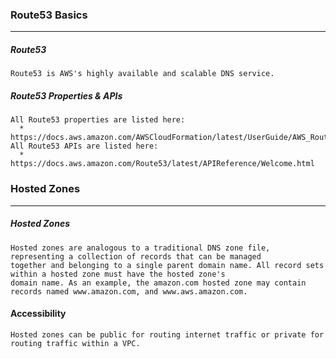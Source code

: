 ### Route53 Basics
---
##### Route53
```
Route53 is AWS's highly available and scalable DNS service.
```

##### Route53 Properties & APIs
```
All Route53 properties are listed here: 
  * https://docs.aws.amazon.com/AWSCloudFormation/latest/UserGuide/AWS_Route53.html
All Route53 APIs are listed here: 
  * https://docs.aws.amazon.com/Route53/latest/APIReference/Welcome.html
```

### Hosted Zones
---
##### Hosted Zones
```
Hosted zones are analogous to a traditional DNS zone file, representing a collection of records that can be managed 
together and belonging to a single parent domain name. All record sets within a hosted zone must have the hosted zone's 
domain name. As an example, the amazon.com hosted zone may contain records named www.amazon.com, and www.aws.amazon.com.
```

#### Accessibility
```
Hosted zones can be public for routing internet traffic or private for routing traffic within a VPC.
```